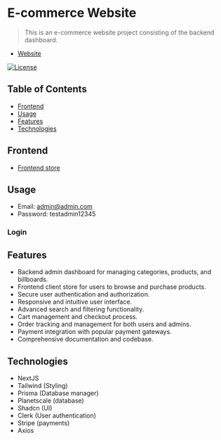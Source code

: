 # E-commerce Website

> This is an e-commerce website project consisting of the backend dashboard.

- [Website](https://ecommerce-admin-dashboard-chi.vercel.app)

[![License](https://img.shields.io/badge/license-MIT-blue.svg)](https://opensource.org/licenses/MIT)

## Table of Contents

- [Frontend](#frontend)
- [Usage](#usage)
- [Features](#features)
- [Technologies](#technologies)

## Frontend

- [Frontend store](https://ecommerce-store-liart-one.vercel.app/)

## Usage

- Email: admin@admin.com
- Password: testadmin12345

### Login

## Features

- Backend admin dashboard for managing categories, products, and billboards.
- Frontend client store for users to browse and purchase products.
- Secure user authentication and authorization.
- Responsive and intuitive user interface.
- Advanced search and filtering functionality.
- Cart management and checkout process.
- Order tracking and management for both users and admins.
- Payment integration with popular payment gateways.
- Comprehensive documentation and codebase.

## Technologies

- NextJS
- Tailwind (Styling)
- Prisma (Database manager)
- Planetscale (database)
- Shadcn (UI)
- Clerk (User authentication)
- Stripe (payments)
- Axios
